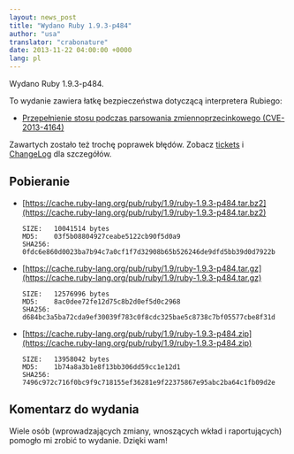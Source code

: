 ```yaml
---
layout: news_post
title: "Wydano Ruby 1.9.3-p484"
author: "usa"
translator: "crabonature"
date: 2013-11-22 04:00:00 +0000
lang: pl
---
```


Wydano Ruby 1.9.3-p484.

To wydanie zawiera łatkę bezpieczeństwa dotyczącą interpretera Rubiego:

 * [Przepełnienie stosu podczas parsowania zmiennoprzecinkowego (CVE-2013-4164)](/pl/news/2013/11/22/heap-overflow-in-floating-point-parsing-cve-2013-4164/)

Zawartych zostało też trochę poprawek błędów.
Zobacz [tickets](https://bugs.ruby-lang.org/projects/ruby-193/issues?set_filter=1&amp;status_id=5)
i [ChangeLog](http://svn.ruby-lang.org/repos/ruby/tags/v1_9_3_484/ChangeLog) dla szczegółów.

## Pobieranie

* [https://cache.ruby-lang.org/pub/ruby/1.9/ruby-1.9.3-p484.tar.bz2](https://cache.ruby-lang.org/pub/ruby/1.9/ruby-1.9.3-p484.tar.bz2)

      SIZE:   10041514 bytes
      MD5:    03f5b08804927ceabe5122cb90f5d0a9
      SHA256: 0fdc6e860d0023ba7b94c7a0cf1f7d32908b65b526246de9dfd5bb39d0d7922b

* [https://cache.ruby-lang.org/pub/ruby/1.9/ruby-1.9.3-p484.tar.gz](https://cache.ruby-lang.org/pub/ruby/1.9/ruby-1.9.3-p484.tar.gz)

      SIZE:   12576996 bytes
      MD5:    8ac0dee72fe12d75c8b2d0ef5d0c2968
      SHA256: d684bc3a5ba72cda9ef30039f783c0f8cdc325bae5c8738c7bf05577cbe8f31d

* [https://cache.ruby-lang.org/pub/ruby/1.9/ruby-1.9.3-p484.zip](https://cache.ruby-lang.org/pub/ruby/1.9/ruby-1.9.3-p484.zip)

      SIZE:   13958042 bytes
      MD5:    1b74a8a3b1e8f13bb306dd59cc1e12d1
      SHA256: 7496c972c716f0bc9f9c718155ef36281e9f22375867e95abc2ba64c1fb09d2e

## Komentarz do wydania

Wiele osób (wprowadzających zmiany, wnoszących wkład i raportujących) pomogło mi
zrobić to wydanie.
Dzięki wam!
